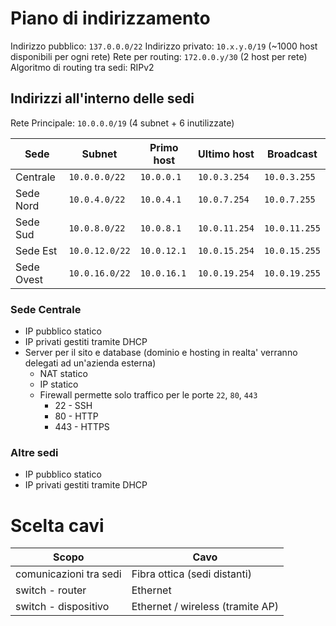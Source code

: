 
# Piano di indirizzamento

Indirizzo pubblico: `137.0.0.0/22`
Indirizzo privato: `10.x.y.0/19` (~1000 host disponibili per ogni rete)
Rete per routing: `172.0.0.y/30` (2 host per rete)
Algoritmo di routing tra sedi: RIPv2
## Indirizzi all'interno delle sedi
Rete Principale: `10.0.0.0/19` (4 subnet + 6 inutilizzate)

| Sede       | Subnet   | Primo host | Ultimo host | Broadcast |
| ---------- | ------ | --------- | ------ | -------- |
| Centrale   | `10.0.0.0/22` |  `10.0.0.1` | `10.0.3.254` | `10.0.3.255` |
| Sede Nord  | `10.0.4.0/22` |  `10.0.4.1` | `10.0.7.254` | `10.0.7.255` |
| Sede Sud   | `10.0.8.0/22` |  `10.0.8.1` | `10.0.11.254` | `10.0.11.255` |
| Sede Est   | `10.0.12.0/22` | `10.0.12.1` | `10.0.15.254` | `10.0.15.255` |
| Sede Ovest | `10.0.16.0/22` | `10.0.16.1` | `10.0.19.254` | `10.0.19.255` |

### Sede Centrale
- IP pubblico statico
- IP privati gestiti tramite DHCP
- Server per il sito e database (dominio e hosting in realta' verranno delegati ad un'azienda esterna)
	- NAT statico
	- IP statico
	- Firewall permette solo traffico per le porte `22`, `80`, `443`
		- 22 - SSH
		- 80 - HTTP
		- 443 - HTTPS
### Altre sedi
- IP pubblico statico
- IP privati gestiti tramite DHCP

# Scelta cavi

| Scopo                  | Cavo                             |
| ---------------------- | -------------------------------- |
| comunicazioni tra sedi | Fibra ottica (sedi distanti)     |
| switch - router        | Ethernet                         |
| switch - dispositivo   | Ethernet / wireless (tramite AP) |
